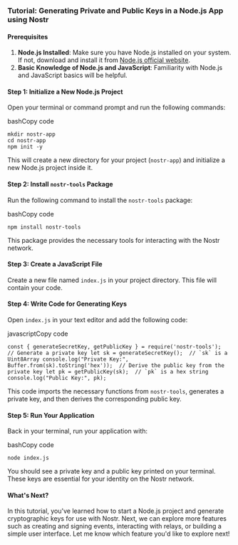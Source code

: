 ### Tutorial: Generating Private and Public Keys in a Node.js App using Nostr

#### Prerequisites

1.  **Node.js Installed**: Make sure you have Node.js installed on your system. If not, download and install it from [Node.js official website](https://nodejs.org/).
2.  **Basic Knowledge of Node.js and JavaScript**: Familiarity with Node.js and JavaScript basics will be helpful.

#### Step 1: Initialize a New Node.js Project

Open your terminal or command prompt and run the following commands:

bashCopy code

```
mkdir nostr-app 
cd nostr-app 
npm init -y
```

This will create a new directory for your project (`nostr-app`) and initialize a new Node.js project inside it.

#### Step 2: Install `nostr-tools` Package

Run the following command to install the `nostr-tools` package:

bashCopy code

`npm install nostr-tools`

This package provides the necessary tools for interacting with the Nostr network.

#### Step 3: Create a JavaScript File

Create a new file named `index.js` in your project directory. This file will contain your code.

#### Step 4: Write Code for Generating Keys

Open `index.js` in your text editor and add the following code:

javascriptCopy code

``const { generateSecretKey, getPublicKey } = require('nostr-tools');  // Generate a private key let sk = generateSecretKey();  // `sk` is a Uint8Array console.log("Private Key:", Buffer.from(sk).toString('hex'));  // Derive the public key from the private key let pk = getPublicKey(sk);  // `pk` is a hex string console.log("Public Key:", pk);``

This code imports the necessary functions from `nostr-tools`, generates a private key, and then derives the corresponding public key.

#### Step 5: Run Your Application

Back in your terminal, run your application with:

bashCopy code

`node index.js`

You should see a private key and a public key printed on your terminal. These keys are essential for your identity on the Nostr network.

#### What's Next?

In this tutorial, you've learned how to start a Node.js project and generate cryptographic keys for use with Nostr. Next, we can explore more features such as creating and signing events, interacting with relays, or building a simple user interface. Let me know which feature you'd like to explore next!
